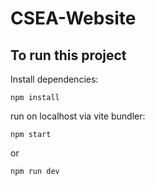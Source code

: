 # CSEA-Website

## To run this project

Install dependencies:
```
npm install
```

run on localhost via vite bundler:
```
npm start
```
or
```
npm run dev
```
